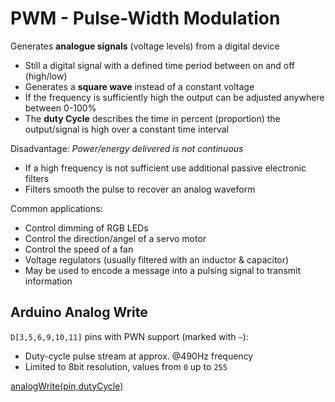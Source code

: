 # PWM - Pulse-Width Modulation

Generates **analogue signals** (voltage levels) from a digital device

* Still a digital signal with a defined time period between on and off (high/low)
* Generates a **square wave** instead of a constant voltage
* If the frequency is sufficiently high the output can be adjusted anywhere between 0-100%
* The **duty Cycle** describes the time in percent (proportion) the output/signal is high over a constant time interval

Disadvantage: _Power/energy delivered is not continuous_

* If a high frequency is not sufficient use additional passive electronic filters
* Filters smooth the pulse to recover an analog waveform

Common applications:

* Control dimming of RGB LEDs
* Control the direction/angel of a servo motor
* Control the speed of a fan
* Voltage regulators (usually filtered with an inductor & capacitor)
* May be used to encode a message into a pulsing signal to transmit information

## Arduino Analog Write

`D[3,5,6,9,10,11]` pins with PWN support (marked with `~`):

- Duty-cycle pulse stream at approx. @490Hz frequency
- Limited to 8bit resolution, values from `0` up to `255`

[analogWrite(pin,dutyCycle)](https://www.arduino.cc/en/Reference/analogWrite)


